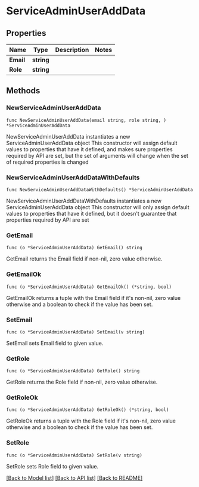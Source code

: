 # ServiceAdminUserAddData

## Properties

Name | Type | Description | Notes
------------ | ------------- | ------------- | -------------
**Email** | **string** |  | 
**Role** | **string** |  | 

## Methods

### NewServiceAdminUserAddData

`func NewServiceAdminUserAddData(email string, role string, ) *ServiceAdminUserAddData`

NewServiceAdminUserAddData instantiates a new ServiceAdminUserAddData object
This constructor will assign default values to properties that have it defined,
and makes sure properties required by API are set, but the set of arguments
will change when the set of required properties is changed

### NewServiceAdminUserAddDataWithDefaults

`func NewServiceAdminUserAddDataWithDefaults() *ServiceAdminUserAddData`

NewServiceAdminUserAddDataWithDefaults instantiates a new ServiceAdminUserAddData object
This constructor will only assign default values to properties that have it defined,
but it doesn't guarantee that properties required by API are set

### GetEmail

`func (o *ServiceAdminUserAddData) GetEmail() string`

GetEmail returns the Email field if non-nil, zero value otherwise.

### GetEmailOk

`func (o *ServiceAdminUserAddData) GetEmailOk() (*string, bool)`

GetEmailOk returns a tuple with the Email field if it's non-nil, zero value otherwise
and a boolean to check if the value has been set.

### SetEmail

`func (o *ServiceAdminUserAddData) SetEmail(v string)`

SetEmail sets Email field to given value.


### GetRole

`func (o *ServiceAdminUserAddData) GetRole() string`

GetRole returns the Role field if non-nil, zero value otherwise.

### GetRoleOk

`func (o *ServiceAdminUserAddData) GetRoleOk() (*string, bool)`

GetRoleOk returns a tuple with the Role field if it's non-nil, zero value otherwise
and a boolean to check if the value has been set.

### SetRole

`func (o *ServiceAdminUserAddData) SetRole(v string)`

SetRole sets Role field to given value.



[[Back to Model list]](../README.md#documentation-for-models) [[Back to API list]](../README.md#documentation-for-api-endpoints) [[Back to README]](../README.md)


